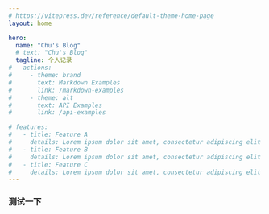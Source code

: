 ```yaml
---
# https://vitepress.dev/reference/default-theme-home-page
layout: home

hero:
  name: "Chu's Blog"
  # text: "Chu's Blog"
  tagline: 个人记录
#   actions:
#     - theme: brand
#       text: Markdown Examples
#       link: /markdown-examples
#     - theme: alt
#       text: API Examples
#       link: /api-examples

# features:
#   - title: Feature A
#     details: Lorem ipsum dolor sit amet, consectetur adipiscing elit
#   - title: Feature B
#     details: Lorem ipsum dolor sit amet, consectetur adipiscing elit
#   - title: Feature C
#     details: Lorem ipsum dolor sit amet, consectetur adipiscing elit
---
```


### 测试一下

